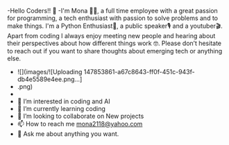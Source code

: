 -Hello Coders!! 👋
-I'm Mona 🙋‍♂️, a full time employee with a great passion for programming, a tech enthusiast with passion to solve problems and to make things. I'm a Python Enthusiast🐍, a public speaker🎙 and a youtuber🎬. Apart from coding I always enjoy meeting new people and hearing about their perspectives about how different things work 🤓. Please don’t hesitate to reach out if you want to share thoughts about emerging tech or anything else.


- ![](images/![Uploading 147853861-a67c8643-ff0f-451c-943f-db4e5589e4ee.png…]
- .png)
-  
-  👀 I’m interested in coding and AI
- 🌱 I’m currently learning coding 
- 💞️ I’m looking to collaborate on New projects
- 📫 How to reach me mona2118@yahoo.com 
- 💬 Ask me about anything you want.


<!---
Manonaahmd/Manonaahmd is a ✨ special ✨ repository because its `README.md` (this file) appears on your GitHub profile.
You can click the Preview link to take a look at your changes.
--->
